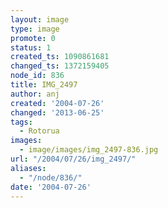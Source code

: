 ```yaml
---
layout: image
type: image
promote: 0
status: 1
created_ts: 1090861681
changed_ts: 1372159405
node_id: 836
title: IMG_2497
author: anj
created: '2004-07-26'
changed: '2013-06-25'
tags:
  - Rotorua
images:
  - image/images/img_2497-836.jpg
url: "/2004/07/26/img_2497/"
aliases:
  - "/node/836/"
date: '2004-07-26'
---
```


